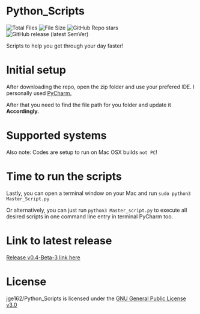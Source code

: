 # Python_Scripts

![Total Files](https://img.shields.io/github/directory-file-count/jge162/Python_Scripts?color=4078c0&style=for-the-badge)
![File Size](https://img.shields.io/github/repo-size/jge162/Python_Scripts?color=4078c0&style=for-the-badge)
![GitHub Repo stars](https://img.shields.io/github/stars/jge162/Python_Scripts?color=red&logo=github&style=for-the-badge)
![GitHub release (latest SemVer)](https://img.shields.io/github/v/release/jge162/Python_Scripts?style=for-the-badge)

Scripts to help you get through your day faster!

# Initial setup

After downloading the repo, open the zip folder and use your
prefered IDE. I personally used [PyCharm.](https://www.jetbrains.com/pycharm/download/#section=mac) 

After that you need to find the file path for you 
folder and update it **Accordingly.**

# Supported systems

Also note: Codes are setup to run on Mac OSX builds `not PC`!

# Time to run the scripts

Lastly, you can open a terminal window on your Mac and run `sudo python3 Master_Script.py`

Or alternatively, you can just run `python3 Master_script.py` to execute all desired scripts in one 
command line entry in terminal PyCharm too.

# Link to latest release

[Release v0.4-Beta-3 link here](https://github.com/jge162/Python_Scripts/releases/tag/0.4-beta.3)

# License 

jge162/Python_Scripts is licensed under the
[GNU General Public License v3.0](https://github.com/jge162/Python_Scripts/blob/main/LICENSE)
